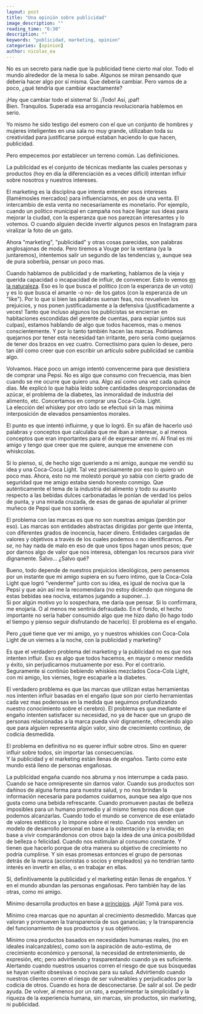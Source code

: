 ```yaml
---
layout: post
title: "Una opinión sobre publicidad"
image_description: ""
reading_time: "6:30"
description: ""
keywords: "publicidad, marketing, opinion"
categories: [opinion]
author: nicolas_ea
---
```


No es un secreto para nadie que la publicidad tiene cierto mal olor. Todo el mundo alrededor de la mesa lo sabe. Algunos se miran pensando que debería hacer algo por sí misma. Que debería cambiar.
Pero vamos de a poco, ¿qué tendría que cambiar exactamente?

¡Hay que cambiar todo el sistema! Sí. ¡Todo! Así, ¡paf!<br>Bien. Tranquilos. Superada esa arrogancia revolucionaria hablemos en serio.

Yo mismo he sido testigo del esmero con el que un conjunto de hombres y mujeres inteligentes en una sala no muy grande, utilizaban toda su creatividad para justificarse porqué estaban haciendo lo que hacen, publicidad.

Pero empecemos por establecer un terreno común. Las definiciones.

La publicidad es el conjunto de técnicas mediante las cuales personas y productos (hoy en día la diferenciación es a veces difícil) intentan influir sobre nosotros y nuestros intereses.

El marketing es la disciplina que intenta entender esos intereses (llamémosles mercados) para influenciarnos, en pos de una venta. El intercambio de esta venta no necesariamente es monetario. Por ejemplo, cuando un político municipal en campaña nos hace llegar sus ideas para mejorar la ciudad, con la esperanza que nos parezcan interesantes y lo votemos. O cuando alguien decide invertir algunos pesos en Instagram para viralizar la foto de un gato.

Ahora "marketing", "publicidad" y otras cosas parecidas, son palabras anglosajonas de moda. Pero tiremos a Vouge  por la ventana (ya la juntaremos), intentemos salir un segundo de las tendencias y, aunque sea de pura soberbia, pensar un poco mas.

Cuando hablamos de publicidad y de marketing, hablamos de la vieja y querida capacidad o incapacidad de influir, de convencer.
Esto lo vemos [en la naturaleza](https://youtu.be/ZK3c9GCjSx8?t=252).
Eso es lo que busca el político (con la esperanza de un voto) y es lo que busca el amante -o no- de los gatos (con la esperanza de un "like").
Por lo que si bien las palabras suenan feas, nos revuelven los prejuicios, y nos ponen justificadamente a la defensiva  (¡justificadamente a veces! Tanto que incluso algunos los publicistas se encierran en habitaciones escondidas del gerente de cuentas, para expiar juntos sus culpas), estamos hablando de algo que todos hacemos, mas o menos conscientemente. Y por lo tanto también hacen las marcas. Podríamos quejarnos por tener esta necesidad tan irritante, pero sería como quejarnos de tener dos brazos en vez cuatro. Correctísimo para quien lo desee, pero tan útil como creer que con escribir un artículo sobre publicidad se cambia algo.

Volvamos. Hace poco un amigo intentó convencerme para que desistiera de comprar una Pepsi. No es algo que consumo con frecuencia, mas bien cuando se me ocurre que quiero una. Algo así como una vez cada quince días. Me explicó lo que había leído sobre cantidades desproporcionadas de azúcar, el problema de la diabetes, las inmoralidad de industria del alimento, etc. Concertamos en comprar una Coca-Cola. Light.
<br>
La elección del whiskey por otro lado se efectuó sin la mas mínima interposición de elevados pensamientos morales.

El punto es que intentó influirme, y que lo logró. En su afán de hacerlo usó palabras y conceptos que calculaba que me iban a interesar, o al menos conceptos que eran importantes para él de expresar ante mí. Al final es mi amigo y tengo que creer que me quiere, aunque me envenene con whiskcolas.

Si lo pienso, sí, de hecho sigo queriendo a mi amigo, aunque me vendió su idea y una Coca-Coca Light. Tal vez precisamente por eso lo quiero un poco mas. Ahora, esto no me molestó porqué yo sabía con cierto grado de seguridad que me amigo estaba siendo honesto conmigo. Que auténticamente el tema de la industria del alimento y todo su asunto respecto a las bebidas dulces carbonatadas le ponían de verdad los pelos de punta, y una mirada cruzada, de esas de ganas de apuñalar al primer muñeco de Pepsi que nos sonriera.

El problema con las marcas es que no son nuestras amigas (perdón por eso). Las marcas son entidades abstractas dirigidas por gente que intenta, con diferentes grados de inocencia, hacer dinero. Entidades cargadas de valores y objetivos a través de los cuales podemos o no identificarnos. <i>Per se</i>, no hay nada de malo en eso de que unos tipos hagan unos pesos; que por darnos algo de valor que nos interesa, obtengan los recursos para vivir dignamente. Salvo... ¿Salvo qué?

Bueno, todo depende de nuestros prejuicios ideológicos, pero pensemos por un instante que mi amigo supiera en su fuero íntimo, que la Coca-Cola Light que logró "venderme" junto con su idea, es igual de nociva que la Pepsi y que aún así me la recomendara (no estoy diciendo que ninguna de estas bebidas sea nociva, estamos jugando a suponer...).
<br>
Si por algún motivo yo lo sospechara, me daría que pensar.  Si lo confirmara, me enojaría. O al menos me sentiría defraudado. En el fondo, el hecho importante no sería haber consumido algo que me hizo daño (lo hago todo el tiempo y pienso seguir disfrutando de hacerlo). El problema es el engaño.

Pero ¿qué tiene que ver mi amigo, yo y nuestros whiskies con Coca-Cola Light de un viernes a la noche, con la publicidad y marketing?

Es que el verdadero problema del marketing y la publicidad no es que nos intenten influir. Eso es algo que todos hacemos, en mayor o menor medida y éxito, sin perjudicarnos mutuamente por eso. Por el contrario. Seguramente si continúo bebiendo whiskies mezclados Coca-Cola Light, con mi amigo, los viernes, logre escaparle a la diabetes.

El verdadero problema es que las marcas que utilizan estas herramientas nos intenten influir basadas en el engaño (que son por cierto herramientas cada vez mas poderosas en la medida que seguimos profundizando nuestro conocimiento sobre el cerebro). El problema es que mediante el engaño intenten satisfacer su necesidad, no ya de hacer que un grupo de personas relacionadas a la marca pueda vivir dignamente, ofreciendo algo que para alguien representa algún valor, sino de crecimiento continuo, de codicia desmedida.

El problema en definitiva no es querer influir sobre otros. Sino en querer influir sobre todos, sin importar las consecuencias.
<br>
Y la publicidad y el marketing están llenas de engaños. Tanto como este mundo está lleno de personas engañosas.

La publicidad engaña cuando nos abruma y nos interrumpe a cada paso. Cuando se hace omnipresente sin darnos valor. Cuando sus productos son dañinos de alguna forma para nuestra salud, y no nos brindan la información necesaria para podamos cuidarnos, aunque sea algo que nos gusta como una bebida refrescante. Cuando promueven pautas de belleza imposibles para un humano promedio y al mismo tiempo nos dicen que podemos alcanzarlas. Cuando todo el mundo se convence de ese enlatado de valores estéticos y lo impone sobre el resto. Cuando nos venden un modelo de desarrollo personal en base a la ostentación y la envidia; en base a vivir comparándonos con otros bajo la idea de una única posibilidad de belleza o felicidad. Cuando nos estimulan al consumo constante. Y tienen que hacerlo porque de otra manera su objetivo de crecimiento no podría cumplirse. Y sin esas promesas entonces el grupo de personas detrás de la marca (accionistas o socios y empleados) ya no tendrían tanto interés en invertir en ellas, o en trabajar en ellas.  

Sí, definitivamente la publicidad y el marketing están llenas de engaños. Y en el mundo abundan las personas engañosas. Pero también hay de las otras, como mi amigo.

Mínimo desarrolla productos en base a <a href="/manifiesto/">principios</a>. ¡Ajá! Tomá para vos.

Mínimo crea marcas que no apuntan al crecimiento desmedido. Marcas que valoran y promueven la transparencia de sus ganancias; y la transparencia del funcionamiento de sus productos y sus objetivos.

Mínimo crea productos basados en necesidades humanas reales, (no en ideales inalcanzables), como son la aspiración de auto-estima, de crecimiento económico y personal, la necesidad de entretenimiento, de expresión, etc; pero advirtiendo y trasparentando cuando ya es suficiente. Alertando cuando nuestros usuarios corren el riesgo de que sus búsquedas se hayan vuelto obsesivas o nocivas para su salud. Advirtiendo cuando nuestros clientes corren el riesgo de ser vulnerables y perjudicados por la codicia de otros. Cuando es hora de desconectarse. De salir al sol. De pedir ayuda. De volver, al menos por un rato, a experimentar la simplicidad y la riqueza de la experiencia humana, sin marcas, sin productos, sin marketing, ni publicidad.
